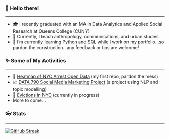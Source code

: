 
### 👋 Hello there!
---
- :mortar_board: I recently graduated with an MA in Data Analytics and Applied Social Research at Queens College (CUNY)
- :school: Currently, I teach anthropology, communications, and urban studies 
- 🌱 I’m currently learning Python and SQL while I work on my portfolio...so pardon the construction...any feedback or tips are welcome! 

### ✨ Some of My Activities
---
* :gun: [Heatmap of NYC Arrest Open Data](https://nbviewer.org/github/amelia-ingram/hello-learning/blob/c3b57e7afd46b82b848b482445b2ea523e187a5f/Leaflet_map-NYC-web.ipynb) (my first repo, pardon the mess)
* :chart_with_upwards_trend: [DATA 790 Social Media Marketing Project](https://github.com/amelia-ingram/DATA765_Social_Media_Marketing) (a project using NLP and topic modelling)
* :construction: [Evictions in NYC](https://github.com/amelia-ingram/eviction-rent) (currently in progress)
* More to come...

<!---
amelia-ingram/amelia-ingram is a ✨ special  repository because its `README.md` (this file) appears on your GitHub profile.
You can click the Preview link to take a look at your changes.
--->

### :eyeglasses: Stats
---
[![GitHub Streak](https://github-readme-streak-stats.herokuapp.com/?user=amelia-ingram)](https://git.io/streak-stats)
